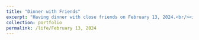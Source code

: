 ```yaml
---
title: "Dinner with Friends"
excerpt: "Having dinner with close friends on February 13, 2024.<br/><img src='/images/12.jpg'>"
collection: portfolio
permalink: /life/February 13, 2024
---
```

